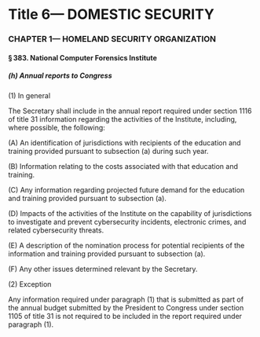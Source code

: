 
# Title 6— DOMESTIC SECURITY
### CHAPTER 1— HOMELAND SECURITY ORGANIZATION
#### § 383. National Computer Forensics Institute
##### (h) Annual reports to Congress

(1) In general

The Secretary shall include in the annual report required under section 1116 of title 31 information regarding the activities of the Institute, including, where possible, the following:

(A) An identification of jurisdictions with recipients of the education and training provided pursuant to subsection (a) during such year.

(B) Information relating to the costs associated with that education and training.

(C) Any information regarding projected future demand for the education and training provided pursuant to subsection (a).

(D) Impacts of the activities of the Institute on the capability of jurisdictions to investigate and prevent cybersecurity incidents, electronic crimes, and related cybersecurity threats.

(E) A description of the nomination process for potential recipients of the information and training provided pursuant to subsection (a).

(F) Any other issues determined relevant by the Secretary.

(2) Exception

Any information required under paragraph (1) that is submitted as part of the annual budget submitted by the President to Congress under section 1105 of title 31 is not required to be included in the report required under paragraph (1).
